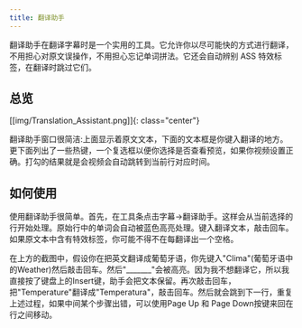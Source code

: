 ```yaml
---
title: 翻译助手
---
```


翻译助手在翻译字幕时是一个实用的工具。它允许你以尽可能快的方式进行翻译，不用担心对原文误操作，不用担心忘记单词拼法。它还会自动辨别 ASS 特效标签，在翻译时跳过它们。


## 总览  ##


[[img/Translation_Assistant.png]]{: class="center"}

翻译助手窗口很简洁:上面显示着原文文本，下面的文本框是你键入翻译的地方。更下面列出了一些热键，一个复选框以便你选择是否查看预览，如果你视频设置正确。打勾的结果就是会视频会自动跳转到当前行对应时间。


## 如何使用  ##


使用翻译助手很简单。首先，在工具条点击字幕->翻译助手。这样会从当前选择的行开始处理。原始行中的单词会自动被蓝色高亮处理。键入翻译文本，敲击回车。如果原文本中含有特效标签，你可能不得不在每翻译出一个空格。


在上方的截图中，假设你在把英文翻译成葡萄牙语，你先键入"Clima"(葡萄牙语中的Weather)然后敲击回车。然后"_______"会被高亮。因为我不想翻译它，所以我直接按了键盘上的Insert键，助手会把文本保留。再次敲击回车，把"Temperature"翻译成"Temperatura"，敲击回车。然后就会跳到下一行，重复上述过程，如果中间某个步骤出错，可以使用Page Up 和 Page Down按键来回在行之间移动。
